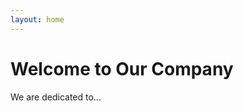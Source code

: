 ```yaml
---
layout: home
---
```


# Welcome to Our Company

We are dedicated to...

<!-- Add more content as needed -->
